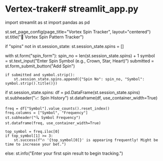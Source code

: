 # Vertex-traker# streamlit_app.py
import streamlit as st
import pandas as pd

st.set_page_config(page_title="Vortex Spin Tracker", layout="centered")
st.title("🎯 Vortex Spin Pattern Tracker")

if "spins" not in st.session_state:
    st.session_state.spins = []

with st.form("spin_form"):
    spin_no = len(st.session_state.spins) + 1
    symbol = st.text_input("Enter Spin Symbol (e.g., Crown, Star, Heart)")
    submitted = st.form_submit_button("Add Spin")

    if submitted and symbol.strip():
        st.session_state.spins.append({"Spin No": spin_no, "Symbol": symbol.strip().title()})

if st.session_state.spins:
    df = pd.DataFrame(st.session_state.spins)
    st.subheader("📈 Spin History")
    st.dataframe(df, use_container_width=True)

    freq = df["Symbol"].value_counts().reset_index()
    freq.columns = ["Symbol", "Frequency"]
    st.subheader("🔍 Symbol Frequency")
    st.dataframe(freq, use_container_width=True)

    top_symbol = freq.iloc[0]
    if top_symbol[1] >= 3:
        st.success(f"🔥 '{top_symbol[0]}' is appearing frequently! Might be time to increase your bet.")
else:
    st.info("Enter your first spin result to begin tracking.")
